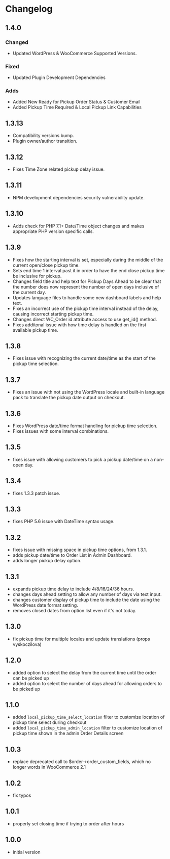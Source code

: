 # Changelog

## 1.4.0

### Changed

- Updated WordPress & WooCommerce Supported Versions.

### Fixed

- Updated Plugin Development Dependencies

### Adds

- Added New Ready for Pickup Order Status & Customer Email
- Added Pickup Time Required & Local Pickup Link Capabilities

## 1.3.13

- Compatibility versions bump.
- Plugin owner/author transition.

## 1.3.12

- Fixes Time Zone related pickup delay issue.

## 1.3.11

- NPM development dependencies security vulnerability update.

## 1.3.10

- Adds check for PHP 7.1+ Date/Time object changes and makes appropriate PHP version specific calls.

## 1.3.9

- Fixes how the starting interval is set, especially during the middle of the current open/close pickup time.
- Sets end time 1 interval past it in order to have the end close pickup time be inclusive for pickup.
- Changes field title and help text for Pickup Days Ahead to be clear that the number does now represent the number of open days inclusive of the current day.
- Updates language files to handle some new dashboard labels and help text.
- Fixes an incorrect use of the pickup time interval instead of the delay, causing incorrect starting pickup time.
- Changes direct WC_Order id attribute access to use get_id() method.
- Fixes additonal issue with how time delay is handled on the first available pickup time.

## 1.3.8

- Fixes issue with recognizing the current date/time as the start of the pickup time selection.

## 1.3.7

- Fixes an issue with not using the WordPress locale and built-in language pack to translate the pickup date output on checkout.

## 1.3.6

- Fixes WordPress date/time format handling for pickup time selection.
- Fixes issues with some interval combinations.

## 1.3.5

- fixes issue with allowing customers to pick a pickup date/time on a non-open day.

## 1.3.4

- fixes 1.3.3 patch issue.

## 1.3.3

- fixes PHP 5.6 issue with DateTime syntax usage.

## 1.3.2

- fixes issue with missing space in pickup time options, from 1.3.1.
- adds pickup date/time to Order List in Admin Dashboard.
- adds longer pickup delay option.

## 1.3.1

- expands pickup time delay to include 4/8/16/24/36 hours.
- changes days ahead setting to allow any number of days via text input.
- changes customer display of pickup time to include the date using the WordPress date format setting.
- removes closed dates from option list even if it's not today.

## 1.3.0

- fix pickup time for multiple locales and update translations (props vyskoczilova)

## 1.2.0

- added option to select the delay from the current time until the order can be picked up
- added option to select the number of days ahead for allowing orders to be picked up

## 1.1.0

- added `local_pickup_time_select_location` filter to customize location of pickup time select during checkout
- added `local_pickup_time_admin_location` filter to customize location of pickup time shown in the admin Order Details screen

## 1.0.3

- replace deprecated call to $order->order_custom_fields, which no longer words in WooCommerce 2.1

## 1.0.2

- fix typos

## 1.0.1

- properly set closing time if trying to order after hours

## 1.0.0

- initial version
